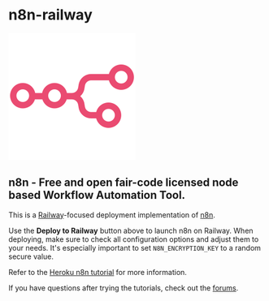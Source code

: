 # n8n-railway

<!-- TODO: Add One Click Deployment for Railway -->

![n8n](./n8n_logo.png)

## n8n - Free and open fair-code licensed node based Workflow Automation Tool.

This is a [Railway](https://railway.app/)-focused deployment implementation of [n8n](https://n8n.io/).

Use the **Deploy to Railway** button above to launch n8n on Railway. When deploying, make sure to check all configuration options and adjust them to your needs. It's especially important to set `N8N_ENCRYPTION_KEY` to a random secure value. 

Refer to the [Heroku n8n tutorial](https://docs.n8n.io/hosting/server-setups/heroku/) for more information.

If you have questions after trying the tutorials, check out the [forums](https://community.n8n.io/).
